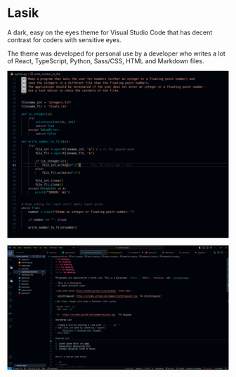# Lasik
A dark, easy on the eyes theme for Visual Studio Code that has decent contrast for coders with sensitive eyes.

The theme was developed for personal use by a developer who writes a lot of React, TypeScript, Python, Sass/CSS, HTML and Markdown files.

![Python sample](./images/python-sample.png)

![Markdown sample](./images/markdown-sample.png)
